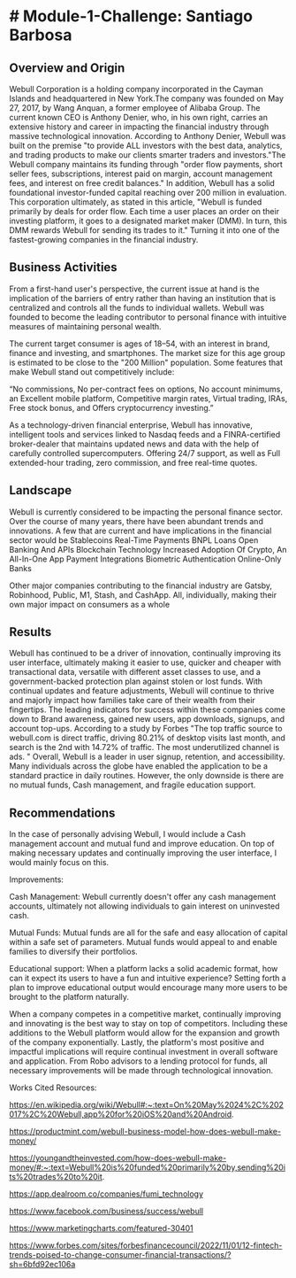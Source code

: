 # # Module-1-Challenge: Santiago Barbosa

## Overview and Origin

Webull Corporation is a holding company incorporated in the Cayman Islands and headquartered in New York.The company was founded on May 27, 2017, by Wang Anquan, a former employee of Alibaba Group. The current known CEO is Anthony Denier, who, in his own right, carries an extensive history and career in impacting the financial industry through massive technological innovation. According to Anthony Denier, Webull was built on the premise "to provide ALL investors with the best data, analytics, and trading products to make our clients smarter traders and investors."The Webull company maintains its funding through "order flow payments, short seller fees, subscriptions, interest paid on margin, account management fees, and interest on free credit balances." In addition, Webull has a solid foundational investor-funded capital reaching over 200 million in evaluation. This corporation ultimately, as stated in this article, "Webull is funded primarily by deals for order flow. Each time a user places an order on their investing platform, it goes to a designated market maker (DMM). In turn, this DMM rewards Webull for sending its trades to it." Turning it into one of the fastest-growing companies in the financial industry.





## Business Activities

From a first-hand user's perspective, the current issue at hand is the implication of the barriers of entry rather than having an institution that is centralized and controls all the funds to individual wallets. Webull was founded to become the leading contributor to personal finance with intuitive measures of maintaining personal wealth.

The current target consumer is ages of 18–54, with an interest in brand, finance and investing, and smartphones. The market size for this age group is estimated to be close to the "200 Million" population. Some features that make Webull stand out competitively include: 

“No commissions, No per-contract fees on options, No account minimums, an Excellent mobile platform, Competitive margin rates, Virtual trading, IRAs, Free stock bonus, and Offers cryptocurrency investing.”




As a technology-driven financial enterprise, Webull has innovative, intelligent tools and services linked to Nasdaq feeds and a FINRA-certified broker-dealer that maintains updated news and data with the help of carefully controlled supercomputers. Offering 24/7 support, as well as Full extended-hour trading, zero commission, and free real-time quotes.


## Landscape

Webull is currently considered to be impacting the personal finance sector.
Over the course of many years, there have been abundant trends and innovations. A few that are current and have implications in the financial sector would be
Stablecoins
Real-Time Payments
BNPL Loans
Open Banking And APIs
Blockchain Technology
Increased Adoption Of Crypto,
An All-In-One App
Payment Integrations
Biometric Authentication
Online-Only Banks

Other major companies contributing to the financial industry are Gatsby, Robinhood, Public, M1, Stash, and CashApp. All, individually, making their own major impact on consumers as a whole

## Results


Webull has continued to be a driver of innovation, continually improving its user interface, ultimately making it easier to use, quicker and cheaper with transactional data, versatile with different asset classes to use, and a government-backed protection plan against stolen or lost funds. With continual updates and feature adjustments, Webull will continue to thrive and majorly impact how families take care of their wealth from their fingertips. The leading indicators for success within these companies come down to Brand awareness, gained new users, app downloads, signups, and account top-ups. According to a study by Forbes "The top traffic source to webull.com is direct traffic, driving 80.21% of desktop visits last month, and search is the 2nd with 14.72% of traffic. The most underutilized channel is ads. "
Overall, Webull is a leader in user signup, retention, and accessibility. Many individuals across the globe have enabled the application to be a standard practice in daily routines. However, the only downside is there are no mutual funds, Cash management, and fragile education support.


## Recommendations

In the case of personally advising Webull, I would include a Cash management account and mutual fund and improve education. On top of making necessary updates and continually improving the user interface, I would mainly focus on this. 

Improvements:

Cash Management: Webull currently doesn't offer any cash management accounts, ultimately not allowing individuals to gain interest on uninvested cash.

Mutual Funds: Mutual funds are all for the safe and easy allocation of capital within a safe set of parameters. Mutual funds would appeal to and enable families to diversify their portfolios.

Educational support: When a platform lacks a solid academic format, how can it expect its users to have a fun and intuitive experience? Setting forth a plan to improve educational output would encourage many more users to be brought to the platform naturally.

When a company competes in a competitive market, continually improving and innovating is the best way to stay on top of competitors. Including these additions to the Webull platform would allow for the expansion and growth of the company exponentially.
Lastly, the platform's most positive and impactful implications will require continual investment in overall software and application. From Robo advisors to a lending protocol for funds, all necessary improvements will be made through technological innovation.

Works Cited Resources:


https://en.wikipedia.org/wiki/Webull#:~:text=On%20May%2024%2C%202017%2C%20Webull,app%20for%20iOS%20and%20Android.

https://productmint.com/webull-business-model-how-does-webull-make-money/

https://youngandtheinvested.com/how-does-webull-make-money/#:~:text=Webull%20is%20funded%20primarily%20by,sending%20its%20trades%20to%20it.

https://app.dealroom.co/companies/fumi_technology

https://www.facebook.com/business/success/webull

https://www.marketingcharts.com/featured-30401

https://www.forbes.com/sites/forbesfinancecouncil/2022/11/01/12-fintech-trends-poised-to-change-consumer-financial-transactions/?sh=6bfd92ec106a




